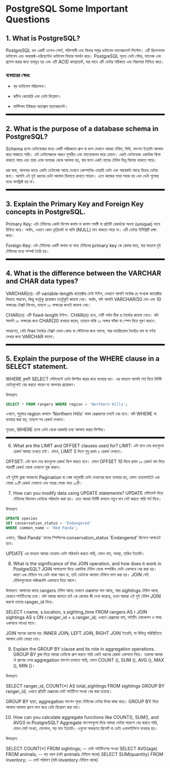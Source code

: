 # PostgreSQL Some Important Questions
## 1. What is PostgreSQL?

PostgreSQL হল একটি ওপেন-সোর্স, শক্তিশালী এবং ফিচার সমৃদ্ধ ডাটাবেস ম্যানেজমেন্ট সিস্টেম। এটি রিলেশনাল ডাটাবেস এবং অবজেক্ট-ওরিয়েন্টেড ডাটাবেস ফিচার সমর্থন করে। PostgreSQL মূলত ডেটা স্টোর, ম্যানেজ এবং প্রসেস করার জন্য ব্যবহৃত হয় এবং এটি ACID কমপ্লায়েন্ট, যার মানে এটি ডেটার সঠিকতা এবং নিরাপত্তা নিশ্চিত করে।

### ব্যবহারের ক্ষেত্র:

- বড় ডাটাবেস পরিচালনা।

- জটিল ক্যোয়ারি এবং ডেটা বিশ্লেষণ।

- মাল্টিপল ইউজার অ্যাক্সেস ম্যানেজমেন্ট।

<hr style="border: 2px solid black;">

## 2. What is the purpose of a database schema in PostgreSQL?

Schema হলো ডেটাবেজের মধ্যে একটি লজিক্যাল গ্রুপ বা ভাগ যেখানে আমরা টেবিল, ভিউ, ফাংশন ইত্যাদি আলাদা করে সাজাতে পারি। এটা ডেটাবেজকে আরও সুগঠিত এবং ম্যানেজেবল করে তোলে। একই ডেটাবেজে একাধিক স্কিমা থাকতে পারে এবং তারা একে অপরের থেকে আলাদা হয়, যার ফলে একই নামের টেবিল ভিন্ন স্কিমায় থাকতে পারে।

ধরা যাক, আপনার কাছে একটা ডেটাবেজ আছে যেখানে কোম্পানির এমপ্লয়ি ডেটা এবং আরেকটা আছে বিক্রয় ডেটার জন্য। আপনি এই দুই ধরনের ডেটা আলাদা স্কিমাতে রাখতে পারেন। এতে কাজের সময় সহজ হয় এবং ডেটা গুলোর মধ্যে কনফ্লিক্ট হয় না।

<hr style="border: 2px solid black;">

## 3. Explain the Primary Key and Foreign Key concepts in PostgreSQL.

Primary Key: এটা টেবিলের একটা বিশেষ কলাম বা কলাম সমষ্টি যা প্রতিটি রেকর্ডকে অনন্য (unique) ভাবে চিহ্নিত করে। অর্থাৎ, এখানে কোন ডুপ্লিকেট বা খালি (NULL) মান থাকতে পারে না। এটি ডেটার ইন্টিগ্রিটি রক্ষা করে।

Foreign Key: এটা টেবিলের একটি কলাম যা অন্য টেবিলের primary key কে রেফার করে, যার মাধ্যমে দুই টেবিলের মধ্যে সম্পর্ক তৈরি হয়।

<hr style="border: 2px solid black;">

## 4. What is the difference between the VARCHAR and CHAR data types?

VARCHAR(n): এটি variable-length ক্যারেক্টার ডেটা টাইপ, যেখানে আপনি সর্বোচ্চ n সংখ্যক ক্যারেক্টার লিখতে পারবেন, কিন্তু যতটুকু প্রয়োজন ততটুকুই জায়গা নেয়। অর্থাৎ, যদি আপনি VARCHAR(50 দেন এবং 10 অক্ষরের টেক্সট লিখেন, তাহলে ১০ অক্ষরের জন্যই জায়গা নেয়।

CHAR(n): এটি fixed-length টাইপ। CHAR(n) হলে, সেটি সর্বদা ঠিক n দৈর্ঘ্যের জায়গা নেবে। যদি আপনি ১০ অক্ষরের জন্য CHAR(20 ব্যবহার করেন, তাহলে বাকি ১০ অক্ষর ফাঁকা বা স্পেস দিয়ে পূরণ করবে।

সাধারণত, যেটা ফিক্সড দৈর্ঘ্যের টেক্সট যেমন কোড বা স্টেটাসের জন্য ভালো, আর ভ্যারিয়েবল দৈর্ঘ্যের নাম বা বর্ণনা লেখার জন্য VARCHAR ভালো।

<hr style="border: 2px solid black;">

## 5. Explain the purpose of the WHERE clause in a SELECT statement.

WHERE ক্লজটি SELECT স্টেটমেন্টে ডেটা ফিল্টার করার জন্য ব্যবহার হয়। এর মাধ্যমে আপনি শর্ত দিয়ে নির্দিষ্ট ডেটাগুলোই বের করতে পারেন যা আপনার প্রয়োজন।

উদাহরণ:

```sql
SELECT * FROM rangers WHERE region = 'Northern Hills';
```
এখানে, শুধুমাত্র region কলামে 'Northern Hills' থাকা রেঞ্জারদের তথ্যই বের হবে। যদি WHERE না ব্যবহার করা হয়, তাহলে সব রেকর্ড দেখাবে।

সুতরাং, WHERE হলো ডেটা থেকে দরকারি তথ্য আলাদা করার ফিল্টার।

<hr style="border: 2px solid black;">

6. What are the LIMIT and OFFSET clauses used for?
LIMIT: এটা বলে দেয় কতগুলো রেকর্ড আমরা দেখতে চাই। যেমন, LIMIT 5 দিলে শুধু প্রথম ৫ রেকর্ড দেখাবে।

OFFSET: এটা বলে দেয় কতগুলো রেকর্ড স্কিপ করতে হবে। যেমন OFFSET 10 দিলে প্রথম ১০ রেকর্ড বাদ দিয়ে পরবর্তী রেকর্ড থেকে দেখানো শুরু করবে।

এই দুইটা ক্লজ সাধারণত Pagination বা পেজ অনুযায়ী ডেটা দেখানোর জন্য ব্যবহার হয়, যেমন ওয়েবসাইটে এক পেজে ১০টি রেকর্ড দেখানো এবং পরের পেজে অন্য ১০টি।

7. How can you modify data using UPDATE statements?
UPDATE স্টেটমেন্ট দিয়ে টেবিলের বিদ্যমান ডেটাকে পরিবর্তন করা হয়। এতে আমরা নির্দিষ্ট কলামে নতুন মান সেট করতে পারি শর্ত দিয়ে।

উদাহরণ:

```sql
UPDATE species
SET conservation_status = 'Endangered'
WHERE common_name = 'Red Panda';
```
এখানে, 'Red Panda' নামের স্পিসিসের conservation_status 'Endangered' হিসেবে আপডেট হবে।

UPDATE এর মাধ্যমে আমরা যেকোন ডেটা পরিবর্তন করতে পারি, যেমন নাম, অবস্থা, তারিখ ইত্যাদি।

8. What is the significance of the JOIN operation, and how does it work in PostgreSQL?
JOIN অপারেশন দিয়ে একাধিক টেবিল থেকে সম্পর্কিত ডেটা একসাথে বের করা হয়। কারণ এক টেবিলে সব ডেটা থাকা সম্ভব না, তাই ডেটাকে আলাদা টেবিলে ভাগ করা হয়। JOIN সেই টেবিলগুলোকে লজিক্যালি একসাথে নিয়ে আসে।

উদাহরণ: আমাদের কাছে rangers টেবিল আছে যেখানে রেঞ্জারদের নাম আছে, আর sightings টেবিল আছে যেখানে সাইটিংসের তথ্য। যদি আমরা জানতে চাই কে কোথায় কী দেখা করেছে, তখন আমরা এই দুই টেবিল JOIN করবো তাদের ranger_id দিয়ে।

SELECT r.name, s.location, s.sighting_time
FROM rangers AS r
JOIN sightings AS s ON r.ranger_id = s.ranger_id;
এখানে রেঞ্জারের নাম, সাইটিং লোকেশন ও সময় একসাথে পাওয়া যাবে।

JOIN অনেক ধরনের হয়: INNER JOIN, LEFT JOIN, RIGHT JOIN ইত্যাদি, যা বিভিন্ন পরিস্থিতিতে আলাদা ডেটা ফেরত দেয়।

9. Explain the GROUP BY clause and its role in aggregation operations.
GROUP BY ক্লজ দিয়ে আমরা ডেটাকে গ্রুপ করতে পারি একই ধরনের রেকর্ড একসাথে নিয়ে। তারপর আমরা ঐ গ্রুপের ওপর aggregation ফাংশন চালাতে পারি, যেমন COUNT (), SUM (), AVG (), MAX (), MIN ()।

উদাহরণ:

SELECT ranger_id, COUNT(*) AS total_sightings
FROM sightings
GROUP BY ranger_id;
এখানে প্রতিটি রেঞ্জারের মোট সাইটিংস সংখ্যা বের করা হয়েছে।

GROUP BY ছাড়া, aggregation ফাংশন পুরো টেবিলের ডেটার উপর কাজ করে। GROUP BY দিয়ে আলাদা আলাদা গ্রুপে ভাগ করে ডেটা বিশ্লেষণ করা যায়।

10. How can you calculate aggregate functions like COUNT(), SUM(), and AVG() in PostgreSQL?
Aggregate ফাংশনগুলো দিয়ে আমরা ডেটার সারাংশ বের করতে পারি, যেমন মোট সংখ্যা, যোগফল, গড় মান ইত্যাদি। এগুলো সাধারণত রিপোর্ট বা ডেটা এনালাইসিসে ব্যবহার হয়।

উদাহরণ:

SELECT COUNT(*) FROM sightings;   -- মোট সাইটিংসের সংখ্যা
SELECT AVG(age) FROM animals;      -- গড় বয়স (যদি animals টেবিলে থাকে)
SELECT SUM(quantity) FROM inventory;  -- মোট পরিমাণ (যদি inventory টেবিলে থাকে)